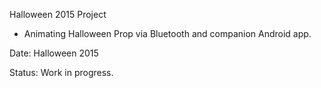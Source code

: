 Halloween 2015 Project
- Animating Halloween Prop via Bluetooth and companion Android app.

Date: Halloween 2015

Status: Work in progress.

